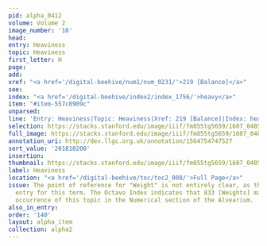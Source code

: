 ```yaml
---
pid: alpha_0412
volume: Volume 2
image_number: '18'
head:
entry: Heaviness
topic: Heaviness
first_letter: H
page:
add:
xref: "<a href='/digital-beehive/num1/num_0231/'>219 [Balance]</a>"
see:
index: "<a href='/digital-beehive/index2/index_1756/'>heavy</a>"
item: "#item-557c0909c"
unparsed:
line: 'Entry: Heaviness|Topic: Heaviness|Xref: 219 [Balance]|Index: heavy|#item-557c0909c'
selection: https://stacks.stanford.edu/image/iiif/fm855tg5659/1607_0485/769,200,3028,455/full/0/default.jpg
full_image: https://stacks.stanford.edu/image/iiif/fm855tg5659/1607_0485/full/full/0/default.jpg
annotation_uri: http://dev.llgc.org.uk/annotation/1564754747527
sort_value: '201810200'
insertion:
thumbnail: https://stacks.stanford.edu/image/iiif/fm855tg5659/1607_0485/769,200,600,180/250,/0/default.jpg
label: Heaviness
location: "<a href='/digital-beehive/toc/toc2_008/'>Full Page</a>"
issue: The point of reference for "Weight" is not entirely clear, as there is no alphabetical
  entry for this term. The Octavo Index indicates that 833 [Weights] may be the earliest
  occurrence of this topic in the Numerical section of the Alvearium.
also_in_entry:
order: '140'
layout: alpha_item
collection: alpha2
---
```

